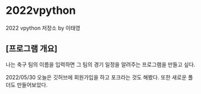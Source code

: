 # 2022vpython
2022 vpython 저장소 by 이태영

## [프로그램 개요]
나는 축구 팀의 이름을 입력하면 그 팀의 경기 일정을 알려주는 프로그램을 만들고 싶다.


2022/05/30
오늘은 깃허브에 회원가입을 하고 포크라는 것도 해봤다.
또한 새로운 폴더도 만들어보았다.
